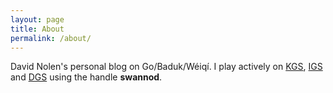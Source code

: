 ```yaml
---
layout: page
title: About
permalink: /about/
---
```


David Nolen's personal blog on Go/Baduk/W&eacute;iq&iacute;. I play
actively on [KGS](https://www.gokgs.com),
[IGS](http://pandanet-igs.com/communities/pandanet) and
[DGS](http://www.dragongoserver.net) using the handle **swannod**.
